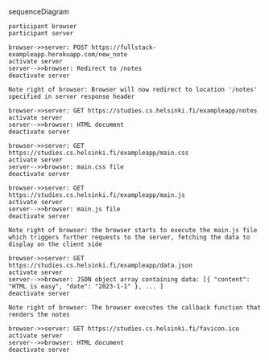 sequenceDiagram

    participant browser
    participant server
    
    browser->>server: POST https://fullstack-exampleapp.herokuapp.com/new_note
    activate server
    server-->>browser: Redirect to /notes
    deactivate server
    
    Note right of browser: Browser will now redirect to location '/notes' specified in server response header
    
    browser->>server: GET https://studies.cs.helsinki.fi/exampleapp/notes
    activate server
    server-->>browser: HTML document
    deactivate server
    
    browser->>server: GET https://studies.cs.helsinki.fi/exampleapp/main.css
    activate server
    server-->>browser: main.css file
    deactivate server

    browser->>server: GET https://studies.cs.helsinki.fi/exampleapp/main.js
    activate server
    server-->>browser: main.js file
    deactivate server
    
    Note right of browser: the browser starts to execute the main.js file which triggers further requests to the server, fetching the data to display on the client side
    
    browser->>server: GET https://studies.cs.helsinki.fi/exampleapp/data.json
    activate server
    server-->>browser: JSON object array containing data: [{ "content": "HTML is easy", "date": "2023-1-1" }, ... ]
    deactivate server
    
    Note right of browser: The browser executes the callback function that renders the notes
    
    browser->>server: GET https://studies.cs.helsinki.fi/favicon.ico
    activate server
    server-->>browser: HTML document
    deactivate server
